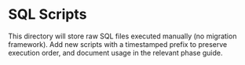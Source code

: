 # SQL Scripts

This directory will store raw SQL files executed manually (no migration framework). Add new scripts with a timestamped prefix to preserve execution order, and document usage in the relevant phase guide.
